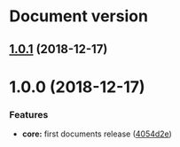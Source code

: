 # Document version

## [1.0.1](https://github.com/kcnt-info/documents/compare/v1.0.0...v1.0.1) (2018-12-17)

# 1.0.0 (2018-12-17)


### Features

* **core:** first documents release ([4054d2e](https://github.com/kcnt-info/Documents/commit/4054d2e))
